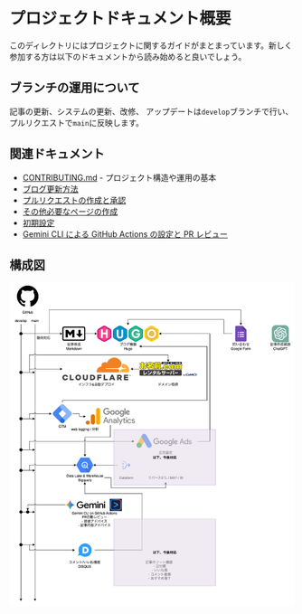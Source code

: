 # プロジェクトドキュメント概要

このディレクトリにはプロジェクトに関するガイドがまとまっています。新しく参加する方は以下のドキュメントから読み始めると良いでしょう。

## ブランチの運用について

記事の更新、システムの更新、改修、
アップデートは`develop`ブランチで行い、プルリクエストで`main`に反映します。

## 関連ドキュメント

- [CONTRIBUTING.md](CONTRIBUTING.md) - プロジェクト構造や運用の基本
- [ブログ更新方法](blog-posting.md)
- [プルリクエストの作成と承認](pull-request.md)
- [その他必要なページの作成](other-pages.md)
- [初期設定](setup.md)
- [Gemini CLI による GitHub Actions の設定と PR レビュー](gemini-cli.md)

## 構成図

![構成図](system-architect.drawio.png)
